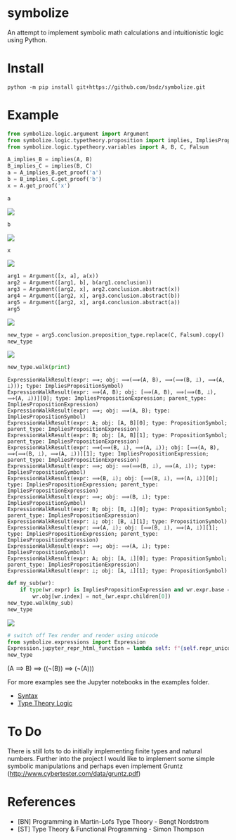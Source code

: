# symbolize

An attempt to implement symbolic math calculations and intuitionistic logic using Python.

# Install

```
python -m pip install git+https://github.com/bsdz/symbolize.git
```

# Example

```python
from symbolize.logic.argument import Argument
from symbolize.logic.typetheory.proposition import implies, ImpliesPropositionExpression, not_
from symbolize.logic.typetheory.variables import A, B, C, Falsum

A_implies_B = implies(A, B)
B_implies_C = implies(B, C)
a = A_implies_B.get_proof('a')
b = B_implies_C.get_proof('b')
x = A.get_proof('x')

a
```
<img src="https://render.githubusercontent.com/render/math?math=a : A \Rightarrow B">

```python
b
```
<img src="https://render.githubusercontent.com/render/math?math=b : B \Rightarrow C">

```python
x
```
<img src="https://render.githubusercontent.com/render/math?math=x : A">

```python
arg1 = Argument([x, a], a(x))
arg2 = Argument([arg1, b], b(arg1.conclusion))
arg3 = Argument([arg2, x], arg2.conclusion.abstract(x))
arg4 = Argument([arg2, x], arg3.conclusion.abstract(b))
arg5 = Argument([arg2, x], arg4.conclusion.abstract(a))
arg5
```

<img src="https://render.githubusercontent.com/render/math?math=\frac{\frac{\frac{x : A \quad a : A \Rightarrow B}{a(x) : B} \quad b : B \Rightarrow C}{b(a(x)) : C} \quad x : A}{\lambda{}(a).\lambda{}(b).\lambda{}(x).(b(a(x))) : (A \Rightarrow B) \Rightarrow ((B \Rightarrow C) \Rightarrow (A \Rightarrow C))}">


```python
new_type = arg5.conclusion.proposition_type.replace(C, Falsum).copy()
new_type
```
<img src="https://render.githubusercontent.com/render/math?math=(A \Rightarrow B) \Rightarrow ((B \Rightarrow \bot) \Rightarrow (A \Rightarrow \bot))">


```python
new_type.walk(print)
```

    ExpressionWalkResult(expr: ⟹; obj: ⟹(⟹(A, B), ⟹(⟹(B, ⟘), ⟹(A, ⟘))); type: ImpliesPropositionSymbol)
    ExpressionWalkResult(expr: ⟹(A, B); obj: [⟹(A, B), ⟹(⟹(B, ⟘), ⟹(A, ⟘))][0]; type: ImpliesPropositionExpression; parent_type: ImpliesPropositionExpression)
    ExpressionWalkResult(expr: ⟹; obj: ⟹(A, B); type: ImpliesPropositionSymbol)
    ExpressionWalkResult(expr: A; obj: [A, B][0]; type: PropositionSymbol; parent_type: ImpliesPropositionExpression)
    ExpressionWalkResult(expr: B; obj: [A, B][1]; type: PropositionSymbol; parent_type: ImpliesPropositionExpression)
    ExpressionWalkResult(expr: ⟹(⟹(B, ⟘), ⟹(A, ⟘)); obj: [⟹(A, B), ⟹(⟹(B, ⟘), ⟹(A, ⟘))][1]; type: ImpliesPropositionExpression; parent_type: ImpliesPropositionExpression)
    ExpressionWalkResult(expr: ⟹; obj: ⟹(⟹(B, ⟘), ⟹(A, ⟘)); type: ImpliesPropositionSymbol)
    ExpressionWalkResult(expr: ⟹(B, ⟘); obj: [⟹(B, ⟘), ⟹(A, ⟘)][0]; type: ImpliesPropositionExpression; parent_type: ImpliesPropositionExpression)
    ExpressionWalkResult(expr: ⟹; obj: ⟹(B, ⟘); type: ImpliesPropositionSymbol)
    ExpressionWalkResult(expr: B; obj: [B, ⟘][0]; type: PropositionSymbol; parent_type: ImpliesPropositionExpression)
    ExpressionWalkResult(expr: ⟘; obj: [B, ⟘][1]; type: PropositionSymbol)
    ExpressionWalkResult(expr: ⟹(A, ⟘); obj: [⟹(B, ⟘), ⟹(A, ⟘)][1]; type: ImpliesPropositionExpression; parent_type: ImpliesPropositionExpression)
    ExpressionWalkResult(expr: ⟹; obj: ⟹(A, ⟘); type: ImpliesPropositionSymbol)
    ExpressionWalkResult(expr: A; obj: [A, ⟘][0]; type: PropositionSymbol; parent_type: ImpliesPropositionExpression)
    ExpressionWalkResult(expr: ⟘; obj: [A, ⟘][1]; type: PropositionSymbol)

```python
def my_sub(wr):
    if type(wr.expr) is ImpliesPropositionExpression and wr.expr.base == implies and wr.expr.children[1] == Falsum:
        wr.obj[wr.index] = not_(wr.expr.children[0])
new_type.walk(my_sub)
new_type
```
<img src="https://render.githubusercontent.com/render/math?math=(A \Rightarrow B) \Rightarrow ((\neg(B)) \Rightarrow (\neg(A)))">


```python
# switch off Tex render and render using unicode
from symbolize.expressions import Expression
Expression.jupyter_repr_html_function = lambda self: f"{self.repr_unicode()}"
new_type
```
(A ⟹ B) ⟹ ((¬(B)) ⟹ (¬(A)))


For more examples see the Jupyter notebooks in the examples folder.

- [Syntax](examples/notebooks/Syntax.ipynb)
- [Type Theory Logic](examples/notebooks/Type%20Theory%20-%20Logic%20V2.ipynb)

# To Do

There is still lots to do initially implementing finite types and natural numbers. Further 
into the project I would like to implement some simple symbolic manipulations and perhaps
even implement Gruntz (http://www.cybertester.com/data/gruntz.pdf)

# References

* [BN] Programming in Martin-Lofs Type Theory - Bengt Nordstrom
* [ST] Type Theory & Functional Programming - Simon Thompson
